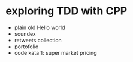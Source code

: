 # exploring TDD with CPP

- plain old Hello world
- soundex
- retweets collection
- portofolio
- code kata 1: super market pricing
